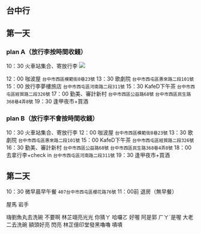 ## 台中行
## 第一天 
### plan A（放行李按時間收錢）
10：30 火車站集合、寄放行李
![](https://s3-ap-northeast-1.amazonaws.com/g0v-hackmd-images/uploads/upload_e54a22554e4819cf0d96b1a2597cdf51.jpeg)

12：00 咖波屋
`台中市西區模範街8巷23號`
13：30 歌劇院
`台中市西屯區惠來路二段101號`
15：00 放行李夢樓旅店
`台中市西屯區河南路二段311號`
15：30 KafeD下午茶
`台中市西屯區經貿路二段326號`
17：00 勤美、審計新村
`台中市西區公益路68號`
`台中市西區民生路368巷4弄8號`
19：30 逢甲夜市+買酒

### plan B（放行李不會按時間收錢）
10：30 火車站集合、寄放行李
12：00 咖波屋
`台中市西區模範街8巷23號`
13：30 歌劇院
`台中市西屯區惠來路二段101號`
15：00 KafeD下午茶
`台中市西屯區經貿路二段326號`
16：30 勤美、審計新村
`台中市西區公益路68號`
`台中市西區民生路368巷4弄8號`
18：00 去拿行李+check in
`台中市西屯區河南路二段311號`
19：30 逢甲夜市+買酒
## 第二天
10：30 微早晨早午餐
`407台中市西屯區櫻花路76號`
11：00前 退房（無早餐）

屋馬
岩手





嗨劉魚丸去洗碗 不要啊
林芷翊亮光光
你猜ㄚ
哈囉ㄛ
好喔
阿是郭
ㄏㄚˋ是喔
大老二去洗碗
額頭好亮
閃亮
林芷億印堂發黑嚕嚕
嘖嘖